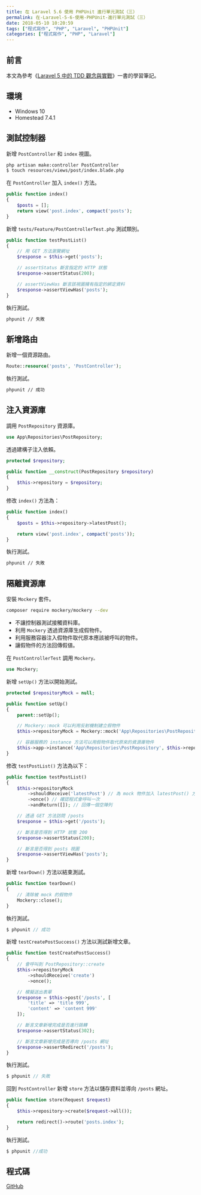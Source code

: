 ```yaml
---
title: 在 Laravel 5.6 使用 PHPUnit 進行單元測試（三）
permalink: 在-Laravel-5-6-使用-PHPUnit-進行單元測試（三）
date: 2018-05-10 10:20:59
tags: ["程式寫作", "PHP", "Laravel", "PHPUnit"]
categories: ["程式寫作", "PHP", "Laravel"]
---
```


## 前言

本文為參考《[Laravel 5 中的 TDD 觀念與實戰](https://jaceju-books.gitbooks.io/tdd-in-laravel-5)》一書的學習筆記。

## 環境

- Windows 10
- Homestead 7.4.1

## 測試控制器

新增 `PostController` 和 `index` 視圖。

```BASH
php artisan make:controller PostController
$ touch resources/views/post/index.blade.php
```

在 `PostController` 加入 `index()` 方法。

```PHP
public function index()
{
    $posts = [];
    return view('post.index', compact('posts');
}
```

新增 `tests/Feature/PostControllerTest.php` 測試類別。

```PHP
public function testPostList()
{
    // 用 GET 方法瀏覽網址
    $response = $this->get('posts');

    // assertStatus 斷言指定的 HTTP 狀態
    $response->assertStatus(200);

    // assertViewHas 斷言該視圖擁有指定的綁定資料
    $response->assertViewHas('posts');
}
```

執行測試。

```BASH
phpunit // 失敗
```

## 新增路由

新增一個資源路由。

```PHP
Route::resource('posts', 'PostController');
```

執行測試。

```BASH
phpunit // 成功
```

## 注入資源庫

調用 `PostRepository` 資源庫。

```PHP
use App\Repositories\PostRepository;
```

透過建構子注入依賴。

```PHP
protected $repository;

public function __construct(PostRepository $repository)
{
    $this->repository = $repository;
}
```

修改 `index()` 方法為：

```PHP
public function index()
{
    $posts = $this->repository->latestPost();

    return view('post.index', compact('posts'));
}
```

執行測試。

```BASH
phpunit // 失敗
```

## 隔離資源庫

安裝 `Mockery` 套件。

```BASH
composer require mockery/mockery --dev
```

- 不讓控制器測試接觸資料庫。
- 利用 `Mockery` 透過資源庫生成假物件。
- 利用服務容器注入假物件取代原本應該被呼叫的物件。
- 讓假物件的方法回傳假値。

在 `PostControllerTest` 調用 `Mockery。`

```PHP
use Mockery;
```

新增 `setUp()` 方法以開始測試。

```PHP
protected $repositoryMock = null;

public function setUp()
{
    parent::setUp();

    // Mockery::mock 可以利用反射機制建立假物件
    $this->repositoryMock = Mockery::mock('App\Repositories\PostRepository');

    // 容器服務的 instance 方法可以用假物件取代原來的資源庫物件
    $this->app->instance('App\Repositories\PostRepository', $this->repositoryMock);
}
```

修改 `testPostList()` 方法為以下：

```PHP
public function testPostList()
{
    $this->repositoryMock
        ->shouldReceive('latestPost') // 為 mock 物件加入 latestPost() 方法
        ->once() // 確認程式會呼叫一次
        ->andReturn([]); // 回傳一個空陣列

    // 透過 GET 方法訪問 /posts
    $response = $this->get('/posts');

    // 斷言是否得到 HTTP 狀態 200
    $response->assertStatus(200);

    // 斷言是否得到 posts 視圖
    $response->assertViewHas('posts');
}
```

新增 `tearDown()` 方法以結束測試。

```PHP
public function tearDown()
{
    // 清除被 mock 的假物件
    Mockery::close();
}
```

執行測試。

```PHP
$ phpunit // 成功
```

新增 `testCreatePostSuccess()` 方法以測試新增文章。

```PHP
public function testCreatePostSuccess()
{
    // 會呼叫到 PostRepository::create
    $this->repositoryMock
        ->shouldReceive('create')
        ->once();

    // 模擬送出表單
    $response = $this->post('/posts', [
        'title' => 'title 999',
        'content' => 'content 999'
    ]);

    // 斷言文章新增完成是否進行跳轉
    $response->assertStatus(302);

    // 斷言文章新增完成是否導向 /posts 網址
    $response->assertRedirect('/posts');
}
```

執行測試。

```PHP
$ phpunit // 失敗
```

回到 `PostController` 新增 `store` 方法以儲存資料並導向 `/posts` 網址。

```PHP
public function store(Request $request)
{
    $this->repository->create($request->all());

    return redirect()->route('posts.index');
}
```

執行測試。

```PHP
$ phpunit //成功
```

## 程式碼

[GitHub](https://github.com/memochou1993/post)
